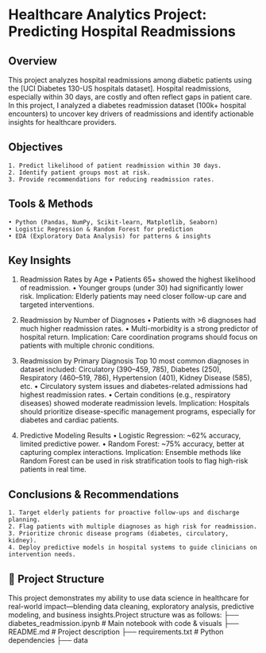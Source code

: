 # Healthcare Analytics Project: Predicting Hospital Readmissions

## Overview
This project analyzes hospital readmissions among diabetic patients using the [UCI Diabetes 130-US hospitals dataset]. Hospital readmissions, especially within 30 days, are costly and often reflect gaps in patient care.
In this project, I analyzed a diabetes readmission dataset (100k+ hospital encounters) to uncover key drivers of readmissions and identify actionable insights for healthcare providers.


## Objectives
	1. Predict likelihood of patient readmission within 30 days.
	2. Identify patient groups most at risk.
	3. Provide recommendations for reducing readmission rates.

## Tools & Methods
	• Python (Pandas, NumPy, Scikit-learn, Matplotlib, Seaborn)
	• Logistic Regression & Random Forest for prediction
	• EDA (Exploratory Data Analysis) for patterns & insights

## Key Insights
1. Readmission Rates by Age
	• Patients 65+ showed the highest likelihood of readmission.
	• Younger groups (under 30) had significantly lower risk.
Implication: Elderly patients may need closer follow-up care and targeted interventions.

2. Readmission by Number of Diagnoses
	• Patients with >6 diagnoses had much higher readmission rates.
	• Multi-morbidity is a strong predictor of hospital return.
Implication: Care coordination programs should focus on patients with multiple chronic conditions.

3. Readmission by Primary Diagnosis
Top 10 most common diagnoses in dataset included:
Circulatory (390–459, 785), Diabetes (250), Respiratory (460–519, 786), Hypertension (401), Kidney Disease (585), etc.
	• Circulatory system issues and diabetes-related admissions had highest readmission rates.
	• Certain conditions (e.g., respiratory diseases) showed moderate readmission levels.
Implication: Hospitals should prioritize disease-specific management programs, especially for diabetes and cardiac patients.

4. Predictive Modeling Results
	• Logistic Regression: ~62% accuracy, limited predictive power.
	• Random Forest: ~75% accuracy, better at capturing complex interactions.
Implication: Ensemble methods like Random Forest can be used in risk stratification tools to flag high-risk patients in real time.

## Conclusions & Recommendations
	1. Target elderly patients for proactive follow-ups and discharge planning.
	2. Flag patients with multiple diagnoses as high risk for readmission.
	3. Prioritize chronic disease programs (diabetes, circulatory, kidney).
	4. Deploy predictive models in hospital systems to guide clinicians on intervention needs.


## 📂 Project Structure
This project demonstrates my ability to use data science in healthcare for real-world impact—blending data cleaning, exploratory analysis, predictive modeling, and business insights.Project structure was as follows:
├── diabetes_readmission.ipynb # Main notebook with code & visuals
├── README.md # Project description
├── requirements.txt # Python dependencies
├── data
